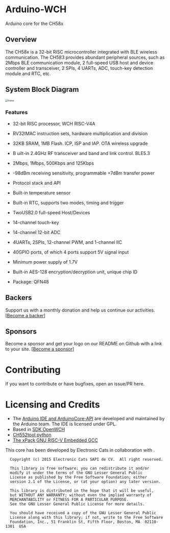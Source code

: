 # Arduino-WCH

Arduino core for the CH58x

## Overview

The CH58x is a 32-bit RISC microcontroller integrated with BLE wireless communication. The CH583 provides abundant peripheral sources, such as 2Mbps BLE communication module, 2 full-speed USB host and device controller and transceiver, 2 SPIs, 4 UARTs, ADC, touch-key detection module and RTC, etc.

## System Block Diagram

<img src="https://github.com/openwch/ch583/blob/main/image/frame.jpg" alt="frame" style="zoom:50%;" />

### Features

- 32-bit RISC processor, WCH RISC-V4A

- RV32IMAC instruction sets, hardware multiplication and division

- 32KB SRAM, 1MB Flash. ICP, ISP and IAP. OTA wireless upgrade

- B uilt-in 2.4GHz RF transceiver and band and link control. BLE5.3

- 2Mbps, 1Mbps, 500Kbps and 125Kbps

- -98dBm receiving sensitivity, programmable +7dBm transfer power

- Protocol stack and API

- Built-in temperature sensor

- Built-in RTC, supports two modes, timing and trigger

- TwoUSB2.0 full-speed Host/Devices

- 14-channel touch-key

- 14-channel 12-bit ADC

- 4UARTs, 2SPIs, 12-channel PWM, and 1-channel IIC

- 40GPIO ports, of which 4 ports support 5V signal input

- Minimum power supply of 1.7V

- Built-in AES-128 encryption/decryption unit, unique chip ID

- Package: QFN48

## Backers

Support us with a monthly donation and help us continue our activities. [[Become a backer](https://github.com/sponsors/ElectronicCats)]


## Sponsors

Become a sponsor and get your logo on our README on Github with a link to your site. [[Become a sponsor](https://github.com/sponsors/ElectronicCats)]


# Contributing
If you want to contribute or have bugfixes, open an issue/PR here.

# Licensing and Credits
* The [Arduino IDE and ArduinoCore-API](https://arduino.cc) are developed and maintained by the Arduino team. The IDE is licensed under GPL.
* Based in [SDK OpenWCH](https://github.com/openwch/ch583)
* [CH552tool python](https://github.com/MarsTechHAN/ch552tool)
* [The xPack GNU RISC-V Embedded GCC](https://xpack.github.io/riscv-none-embed-gcc/)

This core has been developed by Electronic Cats in collaboration with .

```
  Copyright (c) 2015 Electronic Cats SAPI de CV.  All right reserved.

  This library is free software; you can redistribute it and/or
  modify it under the terms of the GNU Lesser General Public
  License as published by the Free Software Foundation; either
  version 2.1 of the License, or (at your option) any later version.

  This library is distributed in the hope that it will be useful,
  but WITHOUT ANY WARRANTY; without even the implied warranty of
  MERCHANTABILITY or FITNESS FOR A PARTICULAR PURPOSE.
  See the GNU Lesser General Public License for more details.

  You should have received a copy of the GNU Lesser General Public
  License along with this library; if not, write to the Free Software
  Foundation, Inc., 51 Franklin St, Fifth Floor, Boston, MA  02110-1301  USA
```
